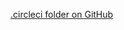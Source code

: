 [.circleci folder on GitHub](https://github.com/mulesoft-consulting/MuleSoft_DeploymentAsCode/tree/master/.circleci)
